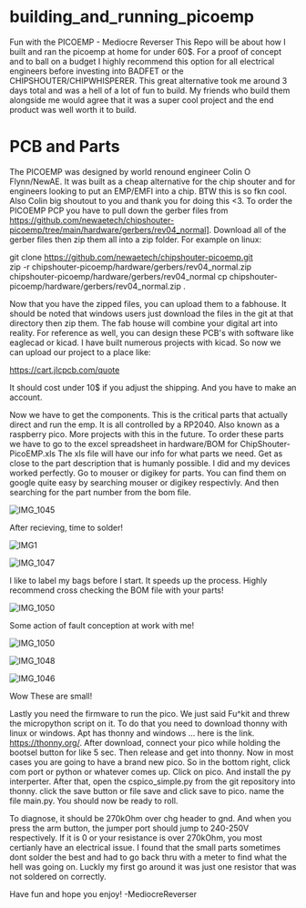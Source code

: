 # building_and_running_picoemp
Fun with the PICOEMP - Mediocre Reverser
This Repo will be about how I built and ran the picoemp at home for under 60$. For a proof of concept and to ball on a budget I highly recommend this option for all electrical engineers before investing into BADFET or the CHIPSHOUTER/CHIPWHISPERER. This great alternative took me around 3 days total and was a hell of a lot of fun to build. My friends who build them alongside me would agree that it was a super cool project and the end product was well worth it to build. 
# PCB and Parts
The PICOEMP was designed by world renound engineer Colin O Flynn/NewAE. It was built as a cheap alternative for the chip shouter and for engineers looking to put an EMP/EMFI into a chip. BTW this is so fkn cool. Also Colin big shoutout to you and thank you for doing this <3. 
To order the PICOEMP PCP you have to pull down the gerber files from https://github.com/newaetech/chipshouter-picoemp/tree/main/hardware/gerbers/rev04_normal]. Download all of the gerber files then zip them all into a zip folder. For example on linux: 

git clone https://github.com/newaetech/chipshouter-picoemp.git    
zip -r chipshouter-picoemp/hardware/gerbers/rev04_normal.zip chipshouter-picoemp/hardware/gerbers/rev04_normal
cp chipshouter-picoemp/hardware/gerbers/rev04_normal.zip .

Now that you have the zipped files, you can upload them to a fabhouse. It should be noted that windows users just download the files in the git at that directory then zip them. The fab house will combine your digital art into reality. For reference as well, you can design these PCB's with software like eaglecad or kicad. I have built numerous projects with kicad. So now we can upload our project to a place like: 

https://cart.jlcpcb.com/quote

It should cost under 10$ if you adjust the shipping. And you have to make an account. 

Now we have to get the components. This is the critical parts that actually direct and run the emp. It is all controlled by a RP2040. Also known as a raspberry pico. More projects with this in the future. To order these parts we have to go to the excel spreadsheet in hardware/BOM for ChipShouter-PicoEMP.xls The xls file will have our info for what parts we need. Get as close to the part description that is humanly possible. I did and my devices worked perfectly. Go to mouser or digikey for parts. You can find them on google quite easy by searching mouser or digikey respectivly. And then searching for the part number from the bom file.

![IMG_1045](https://github.com/mediocrereverse/building_and_running_picoemp/assets/133725400/44afed04-2135-431a-b11c-42f96cbb9a4c)

After recieving, time to solder! 

![IMG1](https://github.com/mediocrereverse/building_and_running_picoemp/assets/133725400/aed5866d-ee8d-4f92-8b29-2692fd8fc52e)

![IMG_1047](https://github.com/mediocrereverse/building_and_running_picoemp/assets/133725400/5c15e16f-702b-4dbc-83f5-8c00251ac225)

I like to label my bags before I start. It speeds up the process. Highly recommend cross checking the BOM file with your parts!

![IMG_1050](https://github.com/mediocrereverse/building_and_running_picoemp/assets/133725400/8947ce33-6b58-454f-8d61-be97b978ec5a)

Some action of fault conception at work with me! 

![IMG_1050](https://github.com/mediocrereverse/building_and_running_picoemp/assets/133725400/c43e3206-2169-493d-b4e2-e1d1b0019b34)

![IMG_1048](https://github.com/mediocrereverse/building_and_running_picoemp/assets/133725400/f5a0d22e-c9c1-439e-a8b0-a5f4b09172a4)

![IMG_1046](https://github.com/mediocrereverse/building_and_running_picoemp/assets/133725400/bea3e67d-ab14-450b-bed0-75d46e311606)

Wow These are small!

Lastly you need the firmware to run the pico. We just said Fu^kit and threw the micropython script on it. To do that you need to download thonny with linux or windows. Apt has thonny and windows ... here is the link. https://thonny.org/. After download, connect your pico while holding the bootsel button for like 5 sec. Then release and get into thonny. Now in most cases you are going to have a brand new pico. So in the bottom right, click com port or python or whatever comes up. Click on pico. And install the py interperter. After that, open the cspico_simple.py from the git repository into thonny. click the save button or file save and click save to pico. name the file main.py. You should now be ready to roll. 

To diagnose, it should be 270kOhm over chg header to gnd. And when you press the arm button, the jumper port should jump to 240-250V respectively. If it is 0 or your resistance is over 270kOhm, you most certianly have an electrical issue. I found that the small parts sometimes dont solder the best and had to go back thru with a meter to find what the hell was going on. Luckly my first go around it was just one resistor that was not soldered on correctly. 

Have fun and hope you enjoy! 
-MediocreReverser

